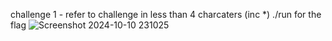 challenge 1 - refer to challenge in less than 4 charcaters (inc *) ./run for the flag
![Screenshot 2024-10-10 231025](https://github.com/user-attachments/assets/9d358014-899d-4cb3-8418-65bcc21ee96c)
